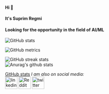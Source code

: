 #### Hi 👋 
#### It's Suprim Regmi
#### Looking for the opportunity in the field of AI/ML

![GitHub stats](https://github-readme-stats.vercel.app/api?username=suprimregmi&show_icons=true)  

![GitHub metrics](https://metrics.lecoq.io/suprimregmi)  

![GitHub streak stats](https://github-readme-streak-stats.herokuapp.com/?user=suprimregmi)  
![Anurag's github stats](https://github-readme-stats.vercel.app/api?username=anuraghazra&show_icons=true&theme=radical)

[GitHub stats](https://github-readme-stats.vercel.app/api?username=suprimregmi&show_icons=true&theme=radical)
<i font-color = "cyan"> I am also on social media: </i>
</br>
[<img src='https://cdn.jsdelivr.net/npm/simple-icons@3.0.1/icons/linkedin.svg' alt='linkedin' height='40'>](https://www.linkedin.com/in/SuprimRegmi/)  [<img src='https://cdn.jsdelivr.net/npm/simple-icons@3.0.1/icons/reddit.svg' alt='Reddit' height='40'>](https://www.reddit.com/user/gildedprotagonist)
[<img src='https://cdn.jsdelivr.net/npm/simple-icons@3.0.1/icons/twitter.svg' alt='twitter' height='40'>](https://twitter.com/regmi_suprim)
</br>

